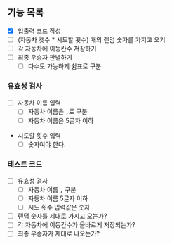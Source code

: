 ## 기능 목록

- [x] 입출력 코드 작성
- [ ] (자동차 갯수 \* 시도할 횟수) 개의 랜덤 숫자를 가지고 오기
- [ ] 각 자동차에 이동칸수 저장하기
- [ ] 최종 우승자 판별하기
  - [ ] 다수도 가능하게 쉼표로 구분

### 유효성 검사

- [ ] 자동차 이름 입력
  - [ ] 자동차 이름은 `,`로 구분
  - [ ] 자동차 이름은 5글자 이하
- 시도할 횟수 입력
  - [ ] 숫자여야 한다.

### 테스트 코드

- [ ] 유효성 검사
  - [ ] 자동차 이름 `,` 구분
  - [ ] 자동차 이름 5글자 이하
  - [ ] 시도 횟수 입력값은 숫자
- [ ] 랜덤 숫자를 제대로 가지고 오는가?
- [ ] 각 자동차에 이동칸수가 올바르게 저장되는가?
- [ ] 최종 우승자가 제대로 나오는가?
